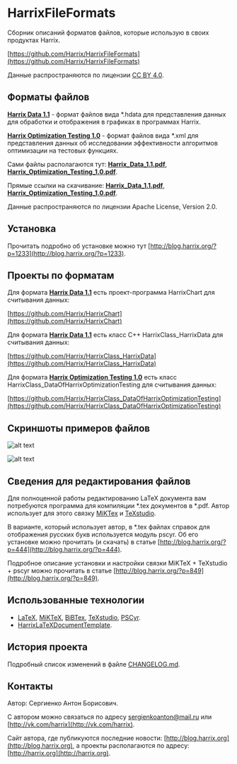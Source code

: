 HarrixFileFormats
=================

Сборник описаний форматов файлов, которые использую в своих продуктах Harrix.

[https://github.com/Harrix/HarrixFileFormats](https://github.com/Harrix/HarrixFileFormats)

Данные распространяются по лицензии [CC BY 4.0](https://github.com/Harrix/HarrixFileFormats/blob/master/LICENSE.md).

Форматы файлов
--------------

[**Harrix Data 1.1**](https://github.com/Harrix/HarrixFileFormats/blob/master/Harrix%20Data%201.1/) - формат файлов вида \*.hdata для представления данных для обработки и отображения в графиках в программах Harrix.

[**Harrix Optimization Testing 1.0**](https://github.com/Harrix/HarrixFileFormats/blob/master/Harrix%20Optimization%20Testing%201.0/) - формат файлов вида \*.xml для представления данных об исследовании эффективности алгоритмов оптимизации на тестовых функциях.

Сами файлы располагаются тут: [**Harrix_Data_1.1.pdf**](https://github.com/Harrix/HarrixFileFormats/blob/master/Harrix%20Data%201.1/Harrix_Data_1.1.pdf), [**Harrix_Optimization_Testing_1.0.pdf**](https://github.com/Harrix/HarrixFileFormats/blob/master/Harrix%20Optimization%20Testing%201.0/Harrix_Optimization_Testing_1.0.pdf).

Прямые ссылки на скачивание: [**Harrix_Data_1.1.pdf**](https://raw.github.com/Harrix/HarrixFileFormats/master/Harrix%20Data%201.1/Harrix_Data_1.1.pdf), [**Harrix_Optimization_Testing_1.0.pdf**](https://raw.github.com/Harrix/HarrixFileFormats/master/Harrix%20Optimization%20Testing%201.0/Harrix_Optimization_Testing_1.0.pdf).

Данные распространяются по лицензии Apache License, Version 2.0.

Установка
---------

Прочитать подробно об установке можно тут [http://blog.harrix.org/?p=1233](http://blog.harrix.org/?p=1233).

Проекты по форматам
-------------------

Для формата [**Harrix Data 1.1**](https://github.com/Harrix/HarrixFileFormats/blob/master/Harrix%20Data%201.1/) есть проект-программа HarrixChart для считывания данных:

[https://github.com/Harrix/HarrixChart](https://github.com/Harrix/HarrixChart)

Для формата [**Harrix Data 1.1**](https://github.com/Harrix/HarrixFileFormats/blob/master/Harrix%20Data%201.1/) есть класс C++ HarrixClass_HarrixData для считывания данных:

[https://github.com/Harrix/HarrixClass_HarrixData](https://github.com/Harrix/HarrixClass_HarrixData)

Для формата [**Harrix Optimization Testing 1.0**](https://github.com/Harrix/HarrixFileFormats/blob/master/Harrix%20Optimization%20Testing%201.0/) есть класс HarrixClass_DataOfHarrixOptimizationTesting для считывания данных:

[https://github.com/Harrix/HarrixClass_DataOfHarrixOptimizationTesting](https://github.com/Harrix/HarrixClass_DataOfHarrixOptimizationTesting)

Скриншоты примеров файлов
-------------------------

![alt text](https://raw.github.com/Harrix/HarrixFileFormats/master/images/hdata.png "Пример файла Harrix Data 1.0")

![alt text](https://raw.github.com/Harrix/HarrixFileFormats/master/images/xml.png "Пример файла Harrix Optimization Testing 1.0")

Сведения для редактирования файлов
----------------------------------

Для полноценной работы редактированию LaTeX документа вам потребуются программа для компиляции \*.tex документов в \*.pdf. Автор использует для этого связку [MiKTex](http://www.miktex.org/) и [TeXstudio](http://texstudio.sourceforge.net/).

В варианте, который использует автор, в \*.tex файлах справок для отображения русских букв используется модуль pscyr. Об его установке можно прочитать (и скачать) в статье [http://blog.harrix.org/?p=444](http://blog.harrix.org/?p=444).

Подробное описание установки и настройки связки MiKTeX + TeXstudio + pscyr можно прочитать в статье [http://blog.harrix.org/?p=849](http://blog.harrix.org/?p=849).

Использованные технологии
-------------------------

- [LaTeX](http://ru.wikipedia.org/wiki/LaTeX), [MiKTeX](http://miktex.org/), [BiBTex](http://ru.wikipedia.org/wiki/BibTeX), [TeXstudio](http://texstudio.sourceforge.net/), [PSCyr]([http://blog.harrix.org/?p=444](http://blog.harrix.org/?p=444)).
- [HarrixLaTeXDocumentTemplate](https://github.com/Harrix/HarrixLaTeXDocumentTemplate).

История проекта
---------------

Подробный список изменений в файле [CHANGELOG.md](https://github.com/Harrix/HarrixFileFormats/blob/master/CHANGELOG.md).

Контакты
--------

Автор: Сергиенко Антон Борисович.

С автором можно связаться по адресу [sergienkoanton@mail.ru](mailto:sergienkoanton@mail.ru) или  [http://vk.com/harrix](http://vk.com/harrix).

Сайт автора, где публикуются последние новости: [http://blog.harrix.org](http://blog.harrix.org), а проекты располагаются по адресу: [http://harrix.org](http://harrix.org).